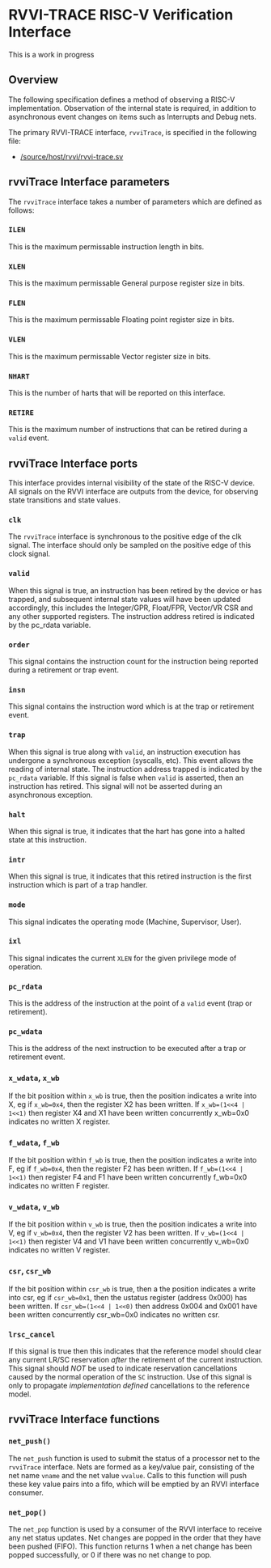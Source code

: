 # RVVI-TRACE RISC-V Verification Interface

This is a work in progress


## Overview

The following specification defines a method of observing a RISC-V
implementation. Observation of the internal state is required, in addition to
asynchronous event changes on items such as Interrupts and Debug nets.

The primary RVVI-TRACE interface, `rvviTrace`, is specified in the following
file:
- [/source/host/rvvi/rvvi-trace.sv](../source/host/rvvi/rvvi-trace.sv)


## rvviTrace Interface parameters

The `rvviTrace` interface takes a number of parameters which are defined as
follows:

### `ILEN`
This is the maximum permissable instruction length in bits.

### `XLEN`
This is the maximum permissable General purpose register size in bits.

### `FLEN`
This is the maximum permissable Floating point register size in bits.

### `VLEN`
This is the maximum permissable Vector register size in bits.

### `NHART`
This is the number of harts that will be reported on this interface.

### `RETIRE`
This is the maximum number of instructions that can be retired during a
`valid` event.


## rvviTrace Interface ports

This interface provides internal visibility of the state of the RISC-V device.
All signals on the RVVI interface are outputs from the device, for observing
state transitions and state values.

### `clk`
The `rvviTrace` interface is synchronous to the positive edge of the clk signal.
The interface should only be sampled on the positive edge of this clock signal.

### `valid`
When this signal is true, an instruction has been retired by the device or has
trapped, and subsequent internal state values will have been updated
accordingly, this includes the Integer/GPR, Float/FPR, Vector/VR CSR and any
other supported registers. The instruction address retired is indicated by the
pc_rdata variable.

### `order`
This signal contains the instruction count for the instruction being reported
during a retirement or trap event.

### `insn`
This signal contains the instruction word which is at the trap or retirement
event.

### `trap`
When this signal is true along with `valid`, an instruction execution has
undergone a synchronous exception (syscalls, etc). This event allows the reading
of internal state. The instruction address trapped is indicated by the
`pc_rdata` variable. If this signal is false when `valid` is asserted, then an
instruction has retired. This signal will not be asserted during an asynchronous
exception.

### `halt`
When this signal is true, it indicates that the hart has gone into a halted
state at this instruction.

### `intr`
When this signal is true, it indicates that this retired instruction is the
first instruction which is part of a trap handler.

### `mode`
This signal indicates the operating mode (Machine, Supervisor, User).

### `ixl`
This signal indicates the current `XLEN` for the given privilege mode of
operation.

### `pc_rdata`
This is the address of the instruction at the point of a `valid` event (trap or
retirement).

### `pc_wdata`
This is the address of the next instruction to be executed after a trap or
retirement event.

### `x_wdata`, `x_wb`
If the bit position within `x_wb` is true, then the position indicates a write
into X, eg if `x_wb=0x4`, then the register X2 has been written. If
`x_wb=(1<<4 | 1<<1)` then register X4 and X1 have been written concurrently
x_wb=0x0 indicates no written X register.

### `f_wdata`, `f_wb`
If the bit position within `f_wb` is true, then the position indicates a write
into F, eg if `f_wb=0x4`, then the register F2 has been written. If
`f_wb=(1<<4 | 1<<1)` then register F4 and F1 have been written concurrently
f_wb=0x0 indicates no written F register.

### `v_wdata`, `v_wb`
If the bit position within `v_wb` is true, then the position indicates a write
into V, eg if `v_wb=0x4`, then the register V2 has been written. If
`v_wb=(1<<4 | 1<<1)` then register V4 and V1 have been written concurrently
v_wb=0x0 indicates no written V register.

### `csr`, `csr_wb`
If the bit position within `csr_wb` is true, then a the position indicates a
write into csr, eg if `csr_wb=0x1`, then the ustatus register (address 0x000)
has been written. If `csr_wb=(1<<4 | 1<<0)` then address 0x004 and 0x001 have
been written concurrently csr_wb=0x0 indicates no written csr.

### `lrsc_cancel`
If this signal is true then this indicates that the reference model should clear
any current LR/SC reservation _after_ the retirement of the current instruction.
This signal should _NOT_ be used to indicate reservation cancellations caused by
the normal operation of the `SC` instruction. Use of this signal is only to
propagate _implementation defined_ cancellations to the reference model.


## rvviTrace Interface functions

### `net_push()`
The `net_push` function is used to submit the status of a processor net to the
`rvviTrace` interface. Nets are formed as a key/value pair, consisting of the
net name `vname` and the net value `vvalue`. Calls to this function will push
these key value pairs into a fifo, which will be emptied by an RVVI interface
consumer.

### `net_pop()`
The `net_pop` function is used by a consumer of the RVVI interface to receive
any net status updates. Net changes are popped in the order that they have been
pushed (FIFO). This function returns 1 when a net change has been popped
successfully, or 0 if there was no net change to pop.
